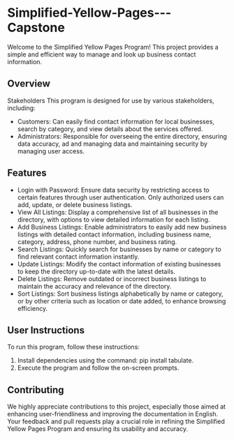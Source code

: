 # Simplified-Yellow-Pages---Capstone

Welcome to the Simplified Yellow Pages Program! This project provides a simple and efficient way to manage and look up business contact information.

## Overview

Stakeholders
This program is designed for use by various stakeholders, including:
* Customers: Can easily find contact information for local businesses, search by category, and view details about the services offered.
* Administrators: Responsible for overseeing the entire directory, ensuring data accuracy, ad and managing data and maintaining security by managing user access.


## Features
* Login with Password: Ensure data security by restricting access to certain features through user authentication. Only authorized users can add, update, or delete business listings.
* View All Listings: Display a comprehensive list of all businesses in the directory, with options to view detailed information for each listing.
* Add Business Listings: Enable administrators to easily add new business listings with detailed contact information, including business name, category, address, phone number, and business rating.
* Search Listings: Quickly search for businesses by name or category to find relevant contact information instantly.
* Update Listings: Modify the contact information of existing businesses to keep the directory up-to-date with the latest details.
* Delete Listings: Remove outdated or incorrect business listings to maintain the accuracy and relevance of the directory.
* Sort Listings: Sort business listings alphabetically by name or category, or by other criteria such as location or date added, to enhance browsing efficiency.


## User Instructions
To run this program, follow these instructions:
1. Install dependencies using the command: pip install tabulate.
2. Execute the program and follow the on-screen prompts.


## Contributing
We highly appreciate contributions to this project, especially those aimed at enhancing user-friendliness and improving the documentation in English. Your feedback and pull requests play a crucial role in refining the Simplified Yellow Pages Program and ensuring its usability and accuracy.
